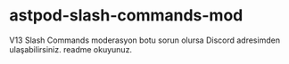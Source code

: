 # astpod-slash-commands-mod
V13 Slash Commands moderasyon botu sorun olursa Discord adresimden ulaşabilirsiniz. readme okuyunuz.
